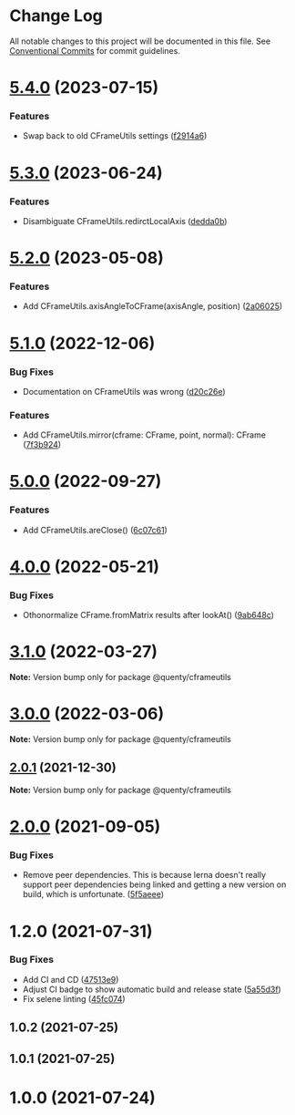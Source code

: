 # Change Log

All notable changes to this project will be documented in this file.
See [Conventional Commits](https://conventionalcommits.org) for commit guidelines.

# [5.4.0](https://github.com/Quenty/NevermoreEngine/compare/@quenty/cframeutils@5.3.0...@quenty/cframeutils@5.4.0) (2023-07-15)


### Features

* Swap back to old CFrameUtils settings ([f2914a6](https://github.com/Quenty/NevermoreEngine/commit/f2914a6102e4547a122655445360d78795ce4ce3))





# [5.3.0](https://github.com/Quenty/NevermoreEngine/compare/@quenty/cframeutils@5.2.0...@quenty/cframeutils@5.3.0) (2023-06-24)


### Features

* Disambiguate CFrameUtils.redirctLocalAxis ([dedda0b](https://github.com/Quenty/NevermoreEngine/commit/dedda0bd08acc493e5fa8ccbd0f8c89377e3a6c5))





# [5.2.0](https://github.com/Quenty/NevermoreEngine/compare/@quenty/cframeutils@5.1.0...@quenty/cframeutils@5.2.0) (2023-05-08)


### Features

* Add CFrameUtils.axisAngleToCFrame(axisAngle, position) ([2a06025](https://github.com/Quenty/NevermoreEngine/commit/2a06025423ee3aa22fefdf5575dd255614f21e36))





# [5.1.0](https://github.com/Quenty/NevermoreEngine/compare/@quenty/cframeutils@5.0.0...@quenty/cframeutils@5.1.0) (2022-12-06)


### Bug Fixes

* Documentation on CFrameUtils was wrong ([d20c26e](https://github.com/Quenty/NevermoreEngine/commit/d20c26e538c567267d3b42584635362efea62232))


### Features

* Add CFrameUtils.mirror(cframe: CFrame, point, normal): CFrame ([7f3b924](https://github.com/Quenty/NevermoreEngine/commit/7f3b9242293145256f8c3b957ccf9cbc9669ac7c))





# [5.0.0](https://github.com/Quenty/NevermoreEngine/compare/@quenty/cframeutils@4.0.0...@quenty/cframeutils@5.0.0) (2022-09-27)


### Features

* Add CFrameUtils.areClose() ([6c07c61](https://github.com/Quenty/NevermoreEngine/commit/6c07c61012bae6fd147cc38f1dbf6ec5772a6cc5))





# [4.0.0](https://github.com/Quenty/NevermoreEngine/compare/@quenty/cframeutils@3.1.0...@quenty/cframeutils@4.0.0) (2022-05-21)


### Bug Fixes

* Othonormalize CFrame.fromMatrix results after lookAt() ([9ab648c](https://github.com/Quenty/NevermoreEngine/commit/9ab648c231639d4e3821dff109583a1cd4f809df))





# [3.1.0](https://github.com/Quenty/NevermoreEngine/compare/@quenty/cframeutils@3.0.0...@quenty/cframeutils@3.1.0) (2022-03-27)

**Note:** Version bump only for package @quenty/cframeutils





# [3.0.0](https://github.com/Quenty/NevermoreEngine/compare/@quenty/cframeutils@2.0.1...@quenty/cframeutils@3.0.0) (2022-03-06)

**Note:** Version bump only for package @quenty/cframeutils





## [2.0.1](https://github.com/Quenty/NevermoreEngine/compare/@quenty/cframeutils@2.0.0...@quenty/cframeutils@2.0.1) (2021-12-30)

**Note:** Version bump only for package @quenty/cframeutils





# [2.0.0](https://github.com/Quenty/NevermoreEngine/compare/@quenty/cframeutils@1.2.0...@quenty/cframeutils@2.0.0) (2021-09-05)


### Bug Fixes

* Remove peer dependencies. This is because lerna doesn't really support peer dependencies being linked and getting a new version on build, which is unfortunate. ([5f5aeee](https://github.com/Quenty/NevermoreEngine/commit/5f5aeeea8de9975435309e53679f0ef7064f9dd0))





# 1.2.0 (2021-07-31)


### Bug Fixes

* Add CI and CD ([47513e9](https://github.com/Quenty/NevermoreEngine/commit/47513e9b568162707534af132396dd8756947dd3))
* Adjust CI badge to show automatic build and release state ([5a55d3f](https://github.com/Quenty/NevermoreEngine/commit/5a55d3f19bf8d66a760d67da9b56ed47fab74656))
* Fix selene linting ([45fc074](https://github.com/Quenty/NevermoreEngine/commit/45fc07489ee59127ac6582689f19a0e87c1e5b5a))



## 1.0.2 (2021-07-25)



## 1.0.1 (2021-07-25)



# 1.0.0 (2021-07-24)
